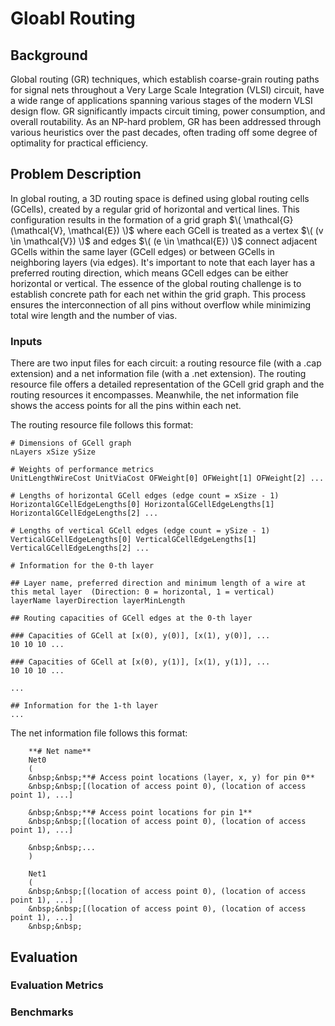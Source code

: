 # Gloabl Routing

## Background

Global routing (GR) techniques, which establish coarse-grain routing paths for signal nets throughout a Very Large Scale Integration (VLSI) circuit, have a wide range of applications spanning various stages of the modern VLSI design flow. GR significantly impacts circuit timing, power consumption, and overall routability. As an NP-hard problem, GR has been addressed through various heuristics over the past decades, often trading off some degree of optimality for practical efficiency.

## Problem Description

In global routing, a 3D routing space is defined using global routing cells (GCells), created by a regular grid of horizontal and vertical lines. This configuration results in the formation of a grid graph  $\( \mathcal{G}(\mathcal{V}, \mathcal{E}) \)$ where each GCell is treated as a vertex $\( (v \in \mathcal{V}) \)$ and edges $\( (e \in \mathcal{E}) \)$ connect adjacent GCells within the same layer (GCell edges) or between GCells in neighboring layers (via edges). It's important to note that each layer has a preferred routing direction, which means GCell edges can be either horizontal or vertical. The essence of the global routing challenge is to establish concrete path for each net within the grid graph. This process ensures the interconnection of all pins without overflow while minimizing total wire length and the number of vias.

### Inputs
There are two input files for each circuit: a routing resource file (with a .cap extension) and a net information file (with a .net extension). The routing resource file offers a detailed representation of the GCell grid graph and the routing resources it encompasses. Meanwhile, the net information file shows the access points for all the pins within each net.

The routing resource file follows this format:

    # Dimensions of GCell graph 
    nLayers xSize ySize  
    
    # Weights of performance metrics  
    UnitLengthWireCost UnitViaCost OFWeight[0] OFWeight[1] OFWeight[2] ...  
    
    # Lengths of horizontal GCell edges (edge count = xSize - 1)  
    HorizontalGCellEdgeLengths[0] HorizontalGCellEdgeLengths[1] HorizontalGCellEdgeLengths[2] ...  
    
    # Lengths of vertical GCell edges (edge count = ySize - 1)  
    VerticalGCellEdgeLengths[0] VerticalGCellEdgeLengths[1] VerticalGCellEdgeLengths[2] ...  
    
    # Information for the 0-th layer  
    
    ## Layer name, preferred direction and minimum length of a wire at this metal layer  (Direction: 0 = horizontal, 1 = vertical)
    layerName layerDirection layerMinLength  
    
    ## Routing capacities of GCell edges at the 0-th layer  
    
    ### Capacities of GCell at [x(0), y(0)], [x(1), y(0)], ...  
    10 10 10 ...  
    
    ### Capacities of GCell at [x(0), y(1)], [x(1), y(1)], ...  
    10 10 10 ...  
    
    ...  
    
    ## Information for the 1-th layer 
    ...

The net information file follows this format:

        **# Net name**  
        Net0  
        (  
        &nbsp;&nbsp;**# Access point locations (layer, x, y) for pin 0**  
        &nbsp;&nbsp;[(location of access point 0), (location of access point 1), ...]  
        
        &nbsp;&nbsp;**# Access point locations for pin 1**  
        &nbsp;&nbsp;[(location of access point 0), (location of access point 1), ...]  
        
        &nbsp;&nbsp;...  
        )  
        
        Net1  
        (  
        &nbsp;&nbsp;[(location of access point 0), (location of access point 1), ...]  
        &nbsp;&nbsp;[(location of access point 0), (location of access point 1), ...]  
        &nbsp;&nbsp;





## Evaluation
### Evaluation Metrics

### Benchmarks
